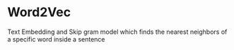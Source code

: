 # Word2Vec
Text Embedding and Skip gram model which finds the nearest neighbors of a specific word inside a sentence
